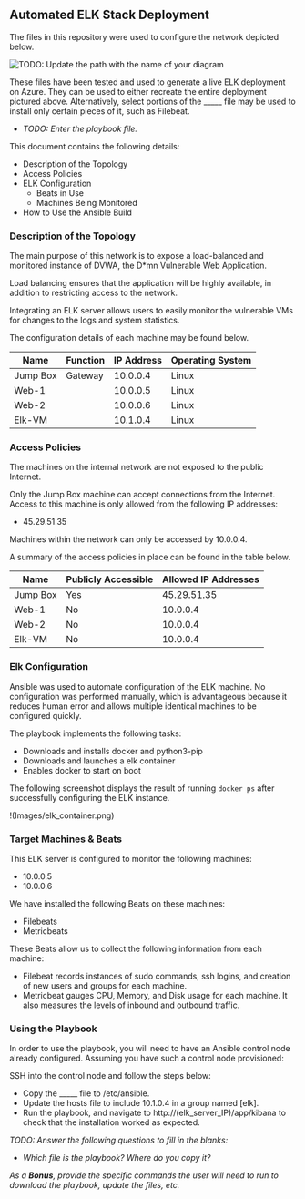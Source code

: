 ## Automated ELK Stack Deployment

The files in this repository were used to configure the network depicted below.

![TODO: Update the path with the name of your diagram](Images/diagram_filename.png)

These files have been tested and used to generate a live ELK deployment on Azure. They can be used to either recreate the entire deployment pictured above. Alternatively, select portions of the _____ file may be used to install only certain pieces of it, such as Filebeat.

  - _TODO: Enter the playbook file._

This document contains the following details:
- Description of the Topology
- Access Policies
- ELK Configuration
  - Beats in Use
  - Machines Being Monitored
- How to Use the Ansible Build


### Description of the Topology

The main purpose of this network is to expose a load-balanced and monitored instance of DVWA, the D*mn Vulnerable Web Application.

Load balancing ensures that the application will be highly available, in addition to restricting access to the network.

Integrating an ELK server allows users to easily monitor the vulnerable VMs for changes to the logs and system statistics.

The configuration details of each machine may be found below.

| Name     | Function | IP Address | Operating System |
|----------|----------|------------|------------------|
| Jump Box | Gateway  | 10.0.0.4   | Linux            |
| Web-1    |          | 10.0.0.5   | Linux            |
| Web-2    |          | 10.0.0.6   | Linux            |
| Elk-VM   |          | 10.1.0.4   | Linux            |

### Access Policies

The machines on the internal network are not exposed to the public Internet. 

Only the Jump Box machine can accept connections from the Internet. Access to this machine is only allowed from the following IP addresses:
- 45.29.51.35

Machines within the network can only be accessed by 10.0.0.4.

A summary of the access policies in place can be found in the table below.

| Name     | Publicly Accessible | Allowed IP Addresses |
|----------|---------------------|----------------------|
| Jump Box |         Yes         | 45.29.51.35          |
| Web-1    |          No         | 10.0.0.4             |
| Web-2    |          No         | 10.0.0.4             |
| Elk-VM   |          No         | 10.0.0.4             |

### Elk Configuration

Ansible was used to automate configuration of the ELK machine. No configuration was performed manually, which is advantageous because it reduces human error and allows multiple identical machines to be configured quickly.

The playbook implements the following tasks:
- Downloads and installs docker and python3-pip
- Downloads and launches a elk container
- Enables docker to start on boot

The following screenshot displays the result of running `docker ps` after successfully configuring the ELK instance.

!(Images/elk_container.png)

### Target Machines & Beats
This ELK server is configured to monitor the following machines:
- 10.0.0.5
- 10.0.0.6

We have installed the following Beats on these machines:
- Filebeats
- Metricbeats

These Beats allow us to collect the following information from each machine:
- Filebeat records instances of sudo commands, ssh logins, and creation of new users and groups for each machine.
- Metricbeat gauges CPU, Memory, and Disk usage for each machine. It also measures the levels of inbound and outbound traffic.

### Using the Playbook
In order to use the playbook, you will need to have an Ansible control node already configured. Assuming you have such a control node provisioned: 

SSH into the control node and follow the steps below:
- Copy the _____ file to /etc/ansible.
- Update the hosts file to include 10.1.0.4 in a group named [elk].
- Run the playbook, and navigate to http://(elk_server_IP)/app/kibana to check that the installation worked as expected.

_TODO: Answer the following questions to fill in the blanks:_
- _Which file is the playbook? Where do you copy it?_

_As a **Bonus**, provide the specific commands the user will need to run to download the playbook, update the files, etc._